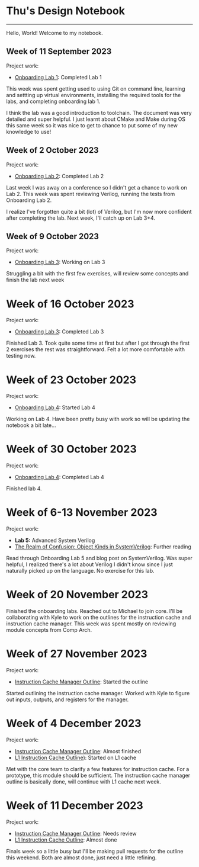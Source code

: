 # Thu's Design Notebook
---

Hello, World! Welcome to my notebook.

## Week of 11 September 2023
Project work:
* [Onboarding Lab 1](https://github.com/thuvu17/processor-design-lab-1.git): Completed Lab 1

This week was spent getting used to using Git on command line, learning and settting up virtual environments, installing the required tools for the labs, and completing onboarding lab 1.

I think the lab was a good introduction to toolchain. The document was very detailed and super helpful. I just learnt about CMake and Make during OS this same week so it was nice to get to chance to put some of my new knowledge to use!

## Week of 2 October 2023
Project work:
* [Onboarding Lab 2](https://github.com/thuvu17/onboarding-lab-2.git): Completed Lab 2

Last week I was away on a conference so I didn't get a chance to work on Lab 2. This week was spent reviewing Verilog, running the tests from Onboarding Lab 2.

I realize I've forgotten quite a bit (lot) of Verilog, but I'm now more confident after completing the lab. Next week, I'll catch up on Lab 3+4.

## Week of 9 October 2023
Project work:
* [Onboarding Lab 3](https://github.com/thuvu17/onboarding-lab-3.git): Working on Lab 3

Struggling a bit with the first few exercises, will review some concepts and finish the lab next week

# Week of 16 October 2023
Project work:
* [Onboarding Lab 3](https://github.com/thuvu17/onboarding-lab-3.git): Completed Lab 3

Finished Lab 3. Took quite some time at first but after I got through the first 2 exercises the rest was straightforward. Felt a lot more comfortable with testing now.

# Week of 23 October 2023
Project work:
* [Onboarding Lab 4](https://github.com/thuvu17/onboarding-lab-4.git): Started Lab 4

 Working on Lab 4. Have been pretty busy with work so will be updating the notebook a bit late...

# Week of 30 October 2023
Project work:
* [Onboarding Lab 4](https://github.com/thuvu17/onboarding-lab-4.git): Completed Lab 4
  
Finished lab 4. 

# Week of 6-13 November 2023
Project work:
* **Lab 5:** Advanced System Verilog
* [The Realm of Confusion: Object Kinds in SystemVerilog](https://blog.vito.nyc/posts/sv-types/): Further reading
  
Read through Onboarding Lab 5 and blog post on SystemVerilog. Was super helpful, I realized there's a lot about Verilog I didn't know since I just naturally picked up on the language. No exercise for this lab.

# Week of 20 November 2023
  
Finished the onboarding labs. Reached out to Michael to join core. I'll be collaborating with Kyle to work on the outlines for the instruction cache and instruction cache manager.
This week was spent mostly on reviewing module concepts from Comp Arch.

# Week of 27 November 2023
Project work:
* [Instruction Cache Manager Outline](https://github.com/thuvu17/nyu-core/blob/main/Documentation/01_Module_Docs/13_Instruction_Cache_Manager.md): Started the outline
  
Started outlining the instruction cache manager. Worked with Kyle to figure out inputs, outputs, and registers for the manager.

# Week of 4 December 2023
Project work:
* [Instruction Cache Manager Outline](https://github.com/thuvu17/nyu-core/blob/main/Documentation/01_Module_Docs/13_Instruction_Cache_Manager.md): Almost finished
* [L1 Instruction Cache Outline](https://github.com/thuvu17/nyu-core/blob/main/Documentation/01_Module_Docs/14_L1_Instruction_Cache.md)): Started on L1 cache
  
Met with the core team to clarify a few features for instruction cache. For a prototype, this module should be sufficient. The instruction cache manager outline is basically done, will continue with L1 cache next week.

# Week of 11 December 2023
Project work:
* [Instruction Cache Manager Outline](https://github.com/thuvu17/nyu-core/blob/main/Documentation/01_Module_Docs/13_Instruction_Cache_Manager.md): Needs review
* [L1 Instruction Cache Outline](https://github.com/thuvu17/nyu-core/blob/main/Documentation/01_Module_Docs/14_L1_Instruction_Cache.md): Almost done
  
Finals week so a little busy but I'll be making pull requests for the outline this weekend. Both are almost done, just need a little refining.
